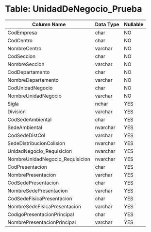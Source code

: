 # Table: UnidadDeNegocio_Prueba

| Column Name | Data Type | Nullable |
|-------------|-----------|----------|
| CodEmpresa | char | NO |
| CodCentro | char | NO |
| NombreCentro | varchar | NO |
| CodSeccion | char | NO |
| NombreSeccion | varchar | NO |
| CodDepartamento | char | NO |
| NombreDepartamento | varchar | NO |
| CodUnidadNegocio | char | NO |
| NombreUnidadNegocio | varchar | NO |
| Sigla | nchar | YES |
| Division | varchar | YES |
| CodSedeAmbiental | char | YES |
| SedeAmbiental | nvarchar | YES |
| CodSedeDistCol | varchar | YES |
| SedeDistribucionColision | nvarchar | YES |
| UnidadNegocio_Requisicion | nvarchar | YES |
| NombreUnidadNegocio_Requisicion | nvarchar | YES |
| CodPresentacion | char | YES |
| NombrePresentacion | varchar | YES |
| CodSedePresentacion | char | YES |
| NombreSedePresentacion | varchar | YES |
| CodSedeFisicaPresentacion | char | YES |
| NombreSedeFisicaPresentacion | varchar | YES |
| CodigoPresentacionPrincipal | char | YES |
| NombrePresentacionPrincipal | varchar | YES |
